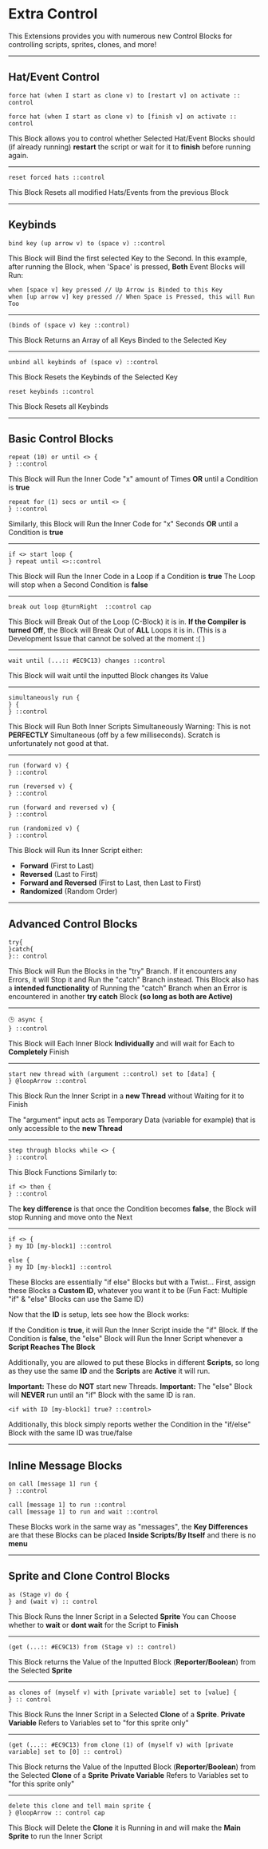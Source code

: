 # Extra Control
This Extensions provides you with numerous new Control Blocks for controlling scripts, sprites, clones, and more!

---
## Hat/Event Control

```scratch
force hat (when I start as clone v) to [restart v] on activate :: control

force hat (when I start as clone v) to [finish v] on activate :: control
```
This Block allows you to control whether Selected Hat/Event Blocks should (if already running) **restart** the script or wait for it to **finish** before running again.

---

```scratch
reset forced hats ::control
```
This Block Resets all modified Hats/Events from the previous Block

---
## Keybinds

```scratch
bind key (up arrow v) to (space v) ::control
```
This Block will Bind the first selected Key to the Second.
In this example, after running the Block, when 'Space' is pressed, **Both** Event Blocks will Run:

```scratch
when [space v] key pressed // Up Arrow is Binded to this Key
when [up arrow v] key pressed // When Space is Pressed, this will Run Too
```

---

```scratch
(binds of (space v) key ::control)
```
This Block Returns an Array of all Keys Binded to the Selected Key

---

```scratch
unbind all keybinds of (space v) ::control
```
This Block Resets the Keybinds of the Selected Key

```scratch
reset keybinds ::control
```
This Block Resets all Keybinds

---
## Basic Control Blocks

```scratch
repeat (10) or until <> {
} ::control
```
This Block will Run the Inner Code "x" amount of Times **OR** until a Condition is **true**

```scratch
repeat for (1) secs or until <> {
} ::control
```
Similarly, this Block will Run the Inner Code for "x" Seconds **OR** until a Condition is **true**

---

```scratch
if <> start loop {
} repeat until <>::control
```
This Block will Run the Inner Code in a Loop if a Condition is **true**
The Loop will stop when a Second Condition is **false**

---

```scratch
break out loop @turnRight  ::control cap
```
This Block will Break Out of the Loop (C-Block) it is in.
**If the Compiler is turned Off**, the Block will Break Out of **ALL** Loops it is in.
(This is a Development Issue that cannot be solved at the moment :( )

---

```scratch
wait until (...:: #EC9C13) changes ::control
```
This Block will wait until the inputted Block changes its Value

---

```scratch
simultaneously run {
} {
} ::control
```
This Block will Run Both Inner Scripts Simultaneously
Warning: This is not **PERFECTLY** Simultaneous (off by a few milliseconds). Scratch is unfortunately not good at that.

---

```scratch
run (forward v) {
} ::control

run (reversed v) {
} ::control

run (forward and reversed v) {
} ::control

run (randomized v) {
} ::control
```
This Block will Run its Inner Script either:
  - **Forward** (First to Last)
  - **Reversed** (Last to First)
  - **Forward and Reversed** (First to Last, then Last to First)
  - **Randomized** (Random Order)

---
## Advanced Control Blocks
```scratch
try{
}catch{
}:: control
```
This Block will Run the Blocks in the "try" Branch. If it encounters any Errors, it will Stop it and Run the "catch" Branch instead.
This Block also has a **intended functionality** of Running the "catch" Branch when an Error is encountered in another **try catch** Block 
**(so long as both are Active)**

---
```scratch
🕒 async {
} ::control
```
This Block will Each Inner Block **Individually** and will wait for Each to **Completely** Finish

---

```scratch
start new thread with (argument ::control) set to [data] {
} @loopArrow ::control
```
This Block Run the Inner Script in a **new Thread** without Waiting for it to Finish

The "argument" input acts as Temporary Data (variable for example) that is only accessible to the **new Thread**

---

```scratch
step through blocks while <> {
} ::control
```
This Block Functions Similarly to:
```scratch
if <> then {
} ::control
```
The **key difference** is that once the Condition becomes **false**, the Block will stop Running and move onto the Next

---

```scratch
if <> {
} my ID [my-block1] ::control

else {
} my ID [my-block1] ::control
```
These Blocks are essentially "if else" Blocks but with a Twist...
First, assign these Blocks a **Custom ID**, whatever you want it to be (Fun Fact: Multiple "if" & "else" Blocks can use the Same ID)

Now that the **ID** is setup, lets see how the Block works:

If the Condition is **true**, it will Run the Inner Script inside the "if" Block.
If the Condition is **false**, the "else" Block will Run the Inner Script whenever a **Script Reaches The Block**

Additionally, you are allowed to put these Blocks in different **Scripts**, so long as they use the same **ID** and the **Scripts** are **Active** it will run.

**Important:** These do **NOT** start new Threads.
**Important:** The "else" Block will **NEVER** run until an "if" Block with the same ID is ran.

```scratch
<if with ID [my-block1] true? ::control>
```
Additionally, this block simply reports wether the Condition in the "if/else" Block with the same ID was true/false

---
## Inline Message Blocks

```scratch
on call [message 1] run {
} ::control

call [message 1] to run ::control
call [message 1] to run and wait ::control
```
These Blocks work in the same way as "messages", the **Key Differences** are that these Blocks can be placed **Inside Scripts/By Itself** and there is no **menu**

---
## Sprite and Clone Control Blocks

```scratch
as (Stage v) do {
} and (wait v) :: control
```
This Block Runs the Inner Script in a Selected **Sprite**
You can Choose whether to **wait** or **dont wait** for the Script to **Finish**

---

```scratch
(get (...:: #EC9C13) from (Stage v) :: control)
```
This Block returns the Value of the Inputted Block (**Reporter/Boolean**) from the Selected **Sprite**

---

```scratch
as clones of (myself v) with [private variable] set to [value] {
} :: control
```
This Block Runs the Inner Script in a Selected **Clone** of a **Sprite**.
**Private Variable** Refers to Variables set to "for this sprite only"


---
```scratch
(get (...:: #EC9C13) from clone (1) of (myself v) with [private variable] set to [0] :: control)
```
This Block returns the Value of the Inputted Block (**Reporter/Boolean**) from the Selected **Clone** of a **Sprite**
**Private Variable** Refers to Variables set to "for this sprite only"

---

```scratch
delete this clone and tell main sprite {
} @loopArrow :: control cap
```
This Block will Delete the **Clone** it is Running in and will make the **Main Sprite** to run the Inner Script
